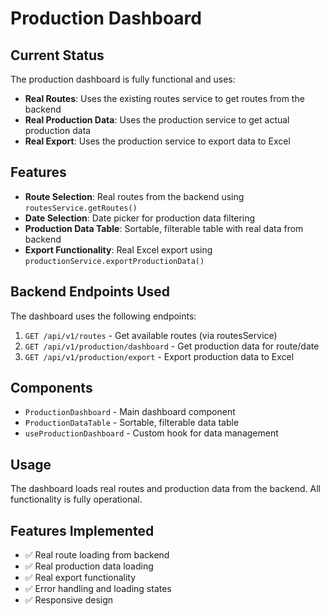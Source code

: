 # Production Dashboard

## Current Status

The production dashboard is fully functional and uses:
- **Real Routes**: Uses the existing routes service to get routes from the backend
- **Real Production Data**: Uses the production service to get actual production data
- **Real Export**: Uses the production service to export data to Excel

## Features

- **Route Selection**: Real routes from the backend using `routesService.getRoutes()`
- **Date Selection**: Date picker for production data filtering
- **Production Data Table**: Sortable, filterable table with real data from backend
- **Export Functionality**: Real Excel export using `productionService.exportProductionData()`

## Backend Endpoints Used

The dashboard uses the following endpoints:

1. `GET /api/v1/routes` - Get available routes (via routesService)
2. `GET /api/v1/production/dashboard` - Get production data for route/date
3. `GET /api/v1/production/export` - Export production data to Excel

## Components

- `ProductionDashboard` - Main dashboard component
- `ProductionDataTable` - Sortable, filterable data table
- `useProductionDashboard` - Custom hook for data management

## Usage

The dashboard loads real routes and production data from the backend. All functionality is fully operational.

## Features Implemented

- ✅ Real route loading from backend
- ✅ Real production data loading
- ✅ Real export functionality
- ✅ Error handling and loading states
- ✅ Responsive design
